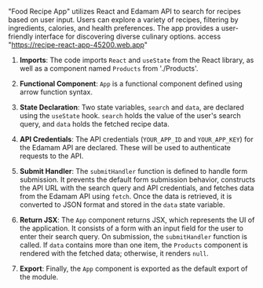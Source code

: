 "Food Recipe App" utilizes React and Edamam API to search for recipes based on user input. Users can explore a variety of recipes, filtering by ingredients, calories, and health preferences. The app provides a user-friendly interface for discovering diverse culinary options.
access "https://recipe-react-app-45200.web.app"



1. **Imports**: The code imports `React` and `useState` from the React library, as well as a component named `Products` from './Products'.

2. **Functional Component**: `App` is a functional component defined using arrow function syntax.

3. **State Declaration**: Two state variables, `search` and `data`, are declared using the `useState` hook. `search` holds the value of the user's search query, and `data` holds the fetched recipe data.

4. **API Credentials**: The API credentials (`YOUR_APP_ID` and `YOUR_APP_KEY`) for the Edamam API are declared. These will be used to authenticate requests to the API.

5. **Submit Handler**: The `submitHandler` function is defined to handle form submission. It prevents the default form submission behavior, constructs the API URL with the search query and API credentials, and fetches data from the Edamam API using `fetch`. Once the data is retrieved, it is converted to JSON format and stored in the `data` state variable.

6. **Return JSX**: The `App` component returns JSX, which represents the UI of the application. It consists of a form with an input field for the user to enter their search query. On submission, the `submitHandler` function is called. If `data` contains more than one item, the `Products` component is rendered with the fetched data; otherwise, it renders `null`.

7. **Export**: Finally, the `App` component is exported as the default export of the module.

